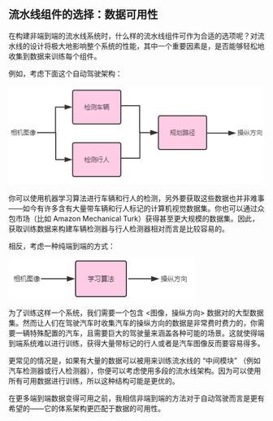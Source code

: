 ## 流水线组件的选择：数据可用性


在构建非端到端的流水线系统时，什么样的流水线组件可作为合适的选项呢？对流水线的设计将极大地影响整个系统的性能，其中一个重要因素是，是否能够轻松地收集到数据来训练每个组件。

例如，考虑下面这个自动驾驶架构：

![](../img/ch48_03.png)

你可以使用机器学习算法进行车辆和行人的检测，另外要获取这些数据也并非难事——如今有许多含有大量带车辆和行人标记的计算机视觉数据集。你也可以通过众包市场（比如  Amazon Mechanical Turk）获得甚至更大规模的数据集。因此，获取训练数据来构建车辆检测器与行人检测器相对而言是比较容易的。

相反，考虑一种纯端到端的方式：

![](../img/ch48_04.png)

为了训练这样一个系统，我们需要一个包含 <图像，操纵方向> 数据对的大型数据集。然而让人们在驾驶汽车时收集汽车的操纵方向的数据是非常费时费力的，你需要一辆特殊配置的汽车，且需要巨大的驾驶量来涵盖各种可能的场景。这就使得端到端系统难以进行训练，获得大量带标记的行人或者是汽车图像反而要容易得多。

更常见的情况是，如果有大量的数据可以被用来训练流水线的 “中间模块” （例如汽车检测器或行人检测器），你便可以考虑使用多段的流水线架构。因为可以使用所有可用数据进行训练，所以这种结构可能是更优的。

在更多端到端数据变得可用之前，我相信非端到端的方法对于自动驾驶而言是更有希望的——它的体系架构更匹配于数据的可用性。